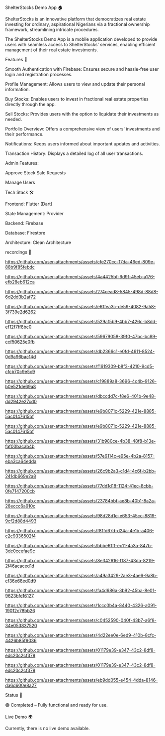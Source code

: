 ShelterStocks Demo App 🏠

ShelterStocks is an innovative platform that democratizes real estate investing for ordinary, aspirational Nigerians via a fractional ownership framework, streamlining intricate procedures.

The ShelterStocks Demo App is a mobile application developed to provide users with seamless access to ShelterStocks' services, enabling efficient management of their real estate investments.



Features 🚀

Smooth Authentication with Firebase: Ensures secure and hassle-free user login and registration processes.

Profile Management: Allows users to view and update their personal information.

Buy Stocks: Enables users to invest in fractional real estate properties directly through the app.

Sell Stocks: Provides users with the option to liquidate their investments as needed.

Portfolio Overview: Offers a comprehensive view of users' investments and their performance.

Notifications: Keeps users informed about important updates and activities.

Transaction History: Displays a detailed log of all user transactions.

Admin Features:

Approve Stock Sale Requests

Manage Users


Tech Stack 🛠️

Frontend: Flutter (Dart)

State Management: Provider

Backend: Firebase

Database: Firestore

Architecture: Clean Architecture


recordings 📸


https://github.com/user-attachments/assets/cfe270cc-17da-46ed-809e-88b9f85febdc

https://github.com/user-attachments/assets/4a4425bf-6d9f-45eb-a176-efb28eb612ca

https://github.com/user-attachments/assets/274cead8-5845-498d-88d8-6d2dd3b2af72

https://github.com/user-attachments/assets/e61fea3c-de59-4082-9a58-3f739e2d6262

https://github.com/user-attachments/assets/529af5b9-4bb7-426c-b8dd-ef12f7ff8bc0

https://github.com/user-attachments/assets/59679058-39f0-47bc-bc89-ccf50625e0fb

https://github.com/user-attachments/assets/db2366c1-e0fd-4611-8524-0d9a96bac14d

https://github.com/user-attachments/assets/f1619309-b8f3-4210-9cd5-cfcb70c9e5c9

https://github.com/user-attachments/assets/c19889a8-3696-4c4b-9126-b0e521de69a8

https://github.com/user-attachments/assets/dbccdd7c-f8e6-401b-9e48-dd2942e27cd0

https://github.com/user-attachments/assets/e9b8071c-5229-421e-8885-5ac0147615bf

https://github.com/user-attachments/assets/e9b8071c-5229-421e-8885-5ac0147615bf

https://github.com/user-attachments/assets/31b980ce-4b38-48f8-b13e-faf00bacab4b

https://github.com/user-attachments/assets/57e6114c-e95e-4b2a-8157-eba3ca64edda

https://github.com/user-attachments/assets/26c9b2a3-c1d4-4c6f-b2bb-241db669e2a8

https://github.com/user-attachments/assets/77dd1d18-1124-41ec-8cbb-0fe7147200cb

https://github.com/user-attachments/assets/23784bbf-ae8b-40b1-8a2a-28eccc6a910c

https://github.com/user-attachments/assets/98d28d1e-e653-45cc-8819-9cf2d88d4493

https://github.com/user-attachments/assets/f81fd67d-d24a-4e1b-a406-c2c9336502f4

https://github.com/user-attachments/assets/bbbe61ff-ec11-4a3a-847b-3dc0ccefae9c

https://github.com/user-attachments/assets/8e342616-f187-43da-8219-2f46acaced1d

https://github.com/user-attachments/assets/a49a3429-2ae3-4ae6-9a8b-cf36e68ed0d9

https://github.com/user-attachments/assets/fa4d686a-3b92-45ba-8e01-9623bfe16127

https://github.com/user-attachments/assets/1ccc0b4a-8440-4326-a091-19012c78bb26

https://github.com/user-attachments/assets/c0452590-040f-43b7-a6f8-34e053837520

https://github.com/user-attachments/assets/4d22ee0e-6ed9-410b-8cfc-4426b85f9036

https://github.com/user-attachments/assets/01179e39-e347-43c2-8df8-edc20c2cf378

https://github.com/user-attachments/assets/01179e39-e347-43c2-8df8-edc20c2cf378

https://github.com/user-attachments/assets/eb9dd055-e454-4dda-8146-da6d600e8a27



Status 📌

🟢 Completed – Fully functional and ready for use.



Live Demo 🌍

Currently, there is no live demo available.

